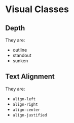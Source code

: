 # Visual Classes

## Depth

They are:

* outline
* standout
* sunken

## Text Alignment

They are:

* `align-left`
* `align-right`
* `align-center`
* `align-justified`
